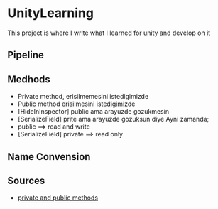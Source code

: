 # UnityLearning
This project is where I write what I learned for unity and develop on it

## Pipeline

## Medhods

- Private method,  erisilmemesini istedigimizde
- Public method erisilmesini istedigimizde 
- [HideInInspector] public ama arayuzde gozukmesin
- [SerializeField] prite ama arayuzde gozuksun diye
Ayni zamanda; 
- public ==> read and write
- [SerializeField] private ==> read only
## Name Convension




## Sources
- [private and public methods](https://stackoverflow.com/questions/52906797/when-should-i-use-public-private-or-serializefield-unity-c-sharp)
